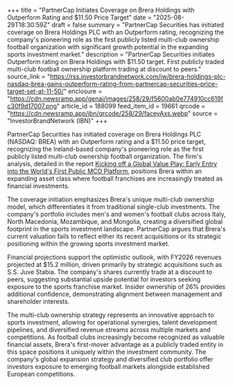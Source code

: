 +++
title = "PartnerCap Initiates Coverage on Brera Holdings with Outperform Rating and $11.50 Price Target"
date = "2025-08-29T18:30:59Z"
draft = false
summary = "PartnerCap Securities has initiated coverage on Brera Holdings PLC with an Outperform rating, recognizing the company's pioneering role as the first publicly listed multi-club ownership football organization with significant growth potential in the expanding sports investment market."
description = "PartnerCap Securities initiates Outperform rating on Brera Holdings with $11.50 target. First publicly traded multi-club football ownership platform trading at discount to peers."
source_link = "https://rss.investorbrandnetwork.com/iw/brera-holdings-plc-nasdaq-brea-gains-outperform-rating-from-partnercap-securities-price-target-set-at-11-50/"
enclosure = "https://cdn.newsramp.app/genai/images/258/29/f5600ab0e774910cc619fc30f9d17007.png"
article_id = 188099
feed_item_id = 19661
qrcode = "https://cdn.newsramp.app/ibn/qrcode/258/29/faceyAxs.webp"
source = "InvestorBrandNetwork (IBN)"
+++

<p>PartnerCap Securities has initiated coverage on Brera Holdings PLC (NASDAQ: BREA) with an Outperform rating and a $11.50 price target, recognizing the Ireland-based company's pioneering role as the first publicly listed multi-club ownership football organization. The firm's analysis, detailed in the report <a href="https://partnercap.com/reports/kicking-off-a-global-value-play" rel="nofollow" target="_blank">Kicking off a Global Value Play: Early Entry into the World's First Public MCO Platform</a>, positions Brera within an expanding asset class where football franchises are increasingly treated as financial investments.</p><p>The coverage initiation emphasizes Brera's unique multi-club ownership model, which differentiates it from traditional single-club investments. The company's portfolio includes men's and women's football clubs across Italy, North Macedonia, Mozambique, and Mongolia, creating a diversified global footprint in the sports investment landscape. PartnerCap argues that Brera's current valuation fails to reflect either its recent acquisitions or its strategic positioning within the growing sports investment market.</p><p>Financial projections support the optimistic outlook, with FY2026 revenues projected at $15.2 million, driven primarily by strategic acquisitions such as S.S. Juve Stabia. The company's shares currently trade at a discount to peers, suggesting substantial upside potential for investors seeking exposure to the sports franchise market. Insider ownership of 26% provides additional confidence, demonstrating alignment between management and shareholder interests.</p><p>The multi-club ownership strategy represents an innovative approach to sports investment, allowing for operational synergies, talent development pipelines, and diversified revenue streams across multiple markets and competitions. As football clubs increasingly become recognized as valuable financial assets, Brera's first-mover advantage as a publicly traded entity in this space positions it uniquely within the investment community. The company's global expansion strategy and diversified club portfolio offer investors exposure to emerging football markets alongside established European competitions.</p>